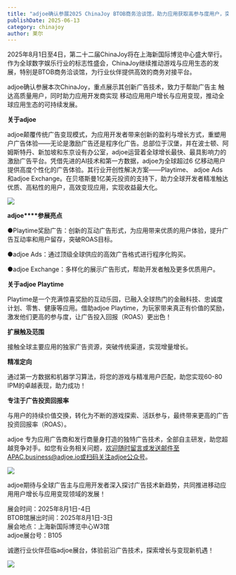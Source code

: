 ```yaml
---
title: "adjoe确认参展2025 ChinaJoy BTOB商务洽谈馆，助力应用获取高参与度用户，突破ROAS目标与变现！"
publishDate: 2025-06-13
category: chinajoy
author: 莱尔
---
```


2025年8月1日至4日，第二十二届ChinaJoy将在上海新国际博览中心盛大举行。作为全球数字娱乐行业的标志性盛会，ChinaJoy继续推动游戏与应用生态的发展，特别是BTOB商务洽谈馆，为行业伙伴提供高效的商务对接平台。

adjoe确认参展本次ChinaJoy，重点展示其创新广告技术，致力于帮助广告主 触达高质量用户，同时助力应用开发商实现 移动应用用户增长与应用变现，推动全球应用生态的可持续发展。

**关于adjoe**

adjoe颠覆传统广告变现模式，为应用开发者带来创新的盈利与增长方式，重塑用户广告体验——无论是激励广告还是程序化广告。总部位于汉堡，并在波士顿、阿姆斯特丹、新加坡和东京设有办公室，adjoe运营着全球增长最快、最具影响力的激励广告平台。凭借先进的AI技术和第一方数据，adjoe为全球超过6 亿移动用户提供高度个性化的广告体验。其行业开创性解决方案——Playtime、 adjoe Ads和adjoe Exchange。在贝塔斯曼1亿美元投资的支持下，助力全球开发者精准触达优质、高粘性的用户，高效变现应用，实现收益最大化。

![](https://ec-net-1251389766.cos.ap-shanghai.myqcloud.com/wp-content/uploads/2025/06/20250613121809961.png)

**adjoe****参展亮点**

●Playtime奖励广告：创新的互动广告形式，为应用带来优质的用户体验，提升广告互动率和用户留存，突破ROAS目标。

●adjoe Ads：通过顶级全球供应的高效广告格式进行程序化购买。

●adjoe Exchange：多样化的展示广告形式，帮助开发者触及更多优质用户。

**关于adjoe Playtime**

Playtime是一个充满惊喜奖励的互动乐园，已融入全球热门的金融科技、忠诚度计划、零售、健康等应用。借助adjoe Playtime，为玩家带来真正有价值的奖励，激发他们更高的参与度，让广告投入回报（ROAS）更出色！

**扩展触及范围**

接触全球主要应用的独家广告资源，突破传统渠道，实现增量增长。

**精准定向**

通过第一方数据和机器学习算法，将您的游戏与精准用户匹配，助您实现60-80 IPM的卓越表现，助力成功！

**专注于广告投资回报率**

与用户的持续价值交换，转化为不断的游戏探索、活跃参与，最终带来更高的广告投资回报率（ROAS）。

adjoe 专为应用广告商和发行商量身打造的独特广告技术，全部自主研发，助您超越竞争对手。如您有业务相关问题，欢迎随时留言或发送邮件至APAC.business@adjoe.io或扫码关注adjoe公众号。

![](https://ec-net-1251389766.cos.ap-shanghai.myqcloud.com/wp-content/uploads/2025/06/20250613121813540.png)

adjoe期待与全球广告主与应用开发者深入探讨广告技术新趋势，共同推进移动应用用户增长与应用变现领域的发展！

展会时间：2025年8月1日-4日  
BTOB馆展出时间：2025年8月1日-3日  
展会地点：上海新国际博览中心W3馆  
adjoe展台号：B105

诚邀行业伙伴莅临adjoe展台，体验前沿广告技术，探索增长与变现新机遇！

![](https://ec-net-1251389766.cos.ap-shanghai.myqcloud.com/wp-content/uploads/2025/06/20250613121816623.png)
